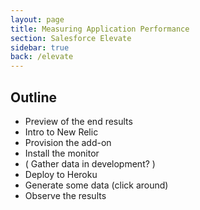 ```yaml
---
layout: page
title: Measuring Application Performance
section: Salesforce Elevate
sidebar: true
back: /elevate
---
```


## Outline

* Preview of the end results
* Intro to New Relic
* Provision the add-on
* Install the monitor
* ( Gather data in development? )
* Deploy to Heroku
* Generate some data (click around)
* Observe the results
